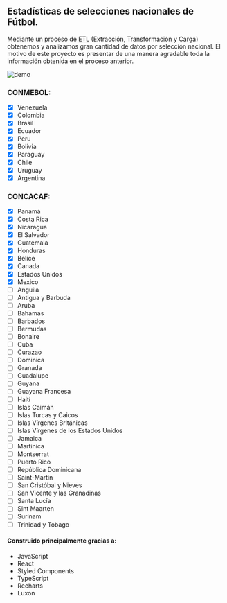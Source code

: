 ## Estadísticas de selecciones nacionales de Fútbol.

Mediante un proceso de [ETL](https://en.wikipedia.org/wiki/Extract,_transform,_load) (Extracción, Transformación y Carga) obtenemos y analizamos gran cantidad de datos por selección nacional. El motivo de este proyecto es presentar de una manera agradable toda la información obtenida en el proceso anterior.

![demo](https://media.giphy.com/media/ce57qTQE4ed5MmIaaK/giphy.gif)

### CONMEBOL:

- [x] Venezuela
- [x] Colombia
- [x] Brasil
- [x] Ecuador
- [x] Peru
- [x] Bolivia
- [x] Paraguay
- [x] Chile
- [x] Uruguay
- [x] Argentina

### CONCACAF:

- [x] Panamá
- [x] Costa Rica
- [x] Nicaragua
- [x] El Salvador
- [x] Guatemala
- [x] Honduras
- [x] Belice
- [x] Canada
- [x] Estados Unidos
- [x] Mexico
- [ ] Anguila
- [ ] Antigua y Barbuda
- [ ] Aruba
- [ ] Bahamas
- [ ] Barbados
- [ ] Bermudas
- [ ] Bonaire
- [ ] Cuba
- [ ] Curazao
- [ ] Dominica
- [ ] Granada
- [ ] Guadalupe
- [ ] Guyana
- [ ] Guayana Francesa
- [ ] Haití
- [ ] Islas Caimán
- [ ] Islas Turcas y Caicos
- [ ] Islas Vírgenes Británicas
- [ ] Islas Vírgenes de los Estados Unidos
- [ ] Jamaica
- [ ] Martinica
- [ ] Montserrat
- [ ] Puerto Rico
- [ ] República Dominicana
- [ ] Saint-Martin
- [ ] San Cristóbal y Nieves
- [ ] San Vicente y las Granadinas
- [ ] Santa Lucía
- [ ] Sint Maarten
- [ ] Surinam
- [ ] Trinidad y Tobago

#### Construido principalmente gracias a:

- JavaScript
- React
- Styled Components
- TypeScript
- Recharts
- Luxon
